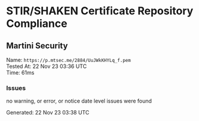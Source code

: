 # STIR/SHAKEN Certificate Repository Compliance

## Martini Security

Name: `https://p.mtsec.me/2884/UuJWkKHYLq_f.pem`\
Tested At: 22 Nov 23 03:36 UTC\
Time: 61ms

### Issues

no warning, or error, or notice date level issues were found

Generated: 22 Nov 23 03:38 UTC